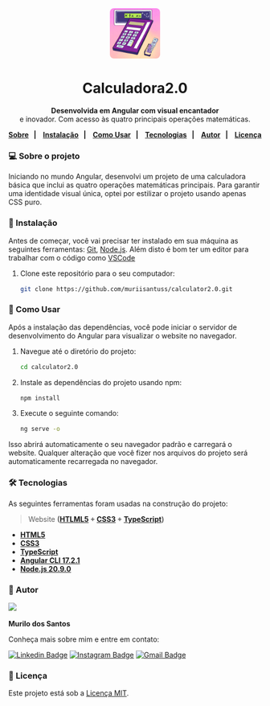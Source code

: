<div align="center">
  <div>
      <img style="width:100px; border-radius: 0.5rem;" src="./src/favicon.ico" alt="cvGift">
  </div>
  <h1>Calculadora2.0</h1>
  <p>
  <strong>Desenvolvida em Angular com visual encantador</strong>
  <br>
    e inovador. Com acesso às quatro principais operações matemáticas. </p>
</div>

<p align="center">
  <strong>
<a href="#-sobre-o-projeto">Sobre</a>&nbsp;&nbsp;&nbsp;|&nbsp;&nbsp;&nbsp;
  <a href="#-instalação">Instalação</a>&nbsp;&nbsp;&nbsp;|&nbsp;&nbsp;&nbsp;
  <a href="#-como-usar">Como Usar</a>&nbsp;&nbsp;&nbsp;|&nbsp;&nbsp;&nbsp;
  <a href="#-tecnologias">Tecnologias</a>&nbsp;&nbsp;&nbsp;|&nbsp;&nbsp;&nbsp;
  <a href="#-autor">Autor</a>&nbsp;&nbsp;&nbsp;|&nbsp;&nbsp;&nbsp;
  <a href="#-licença">Licença</a>
    </strong>
</p>

### 💻 Sobre o projeto

Iniciando no mundo Angular, desenvolvi um projeto de uma calculadora básica que inclui as quatro operações matemáticas principais. Para garantir uma identidade visual única, optei por estilizar o projeto usando apenas CSS puro.

### 🔧 Instalação

Antes de começar, você vai precisar ter instalado em sua máquina as seguintes ferramentas:
[Git](https://git-scm.com), [Node.js](https://nodejs.org/en/).
Além disto é bom ter um editor para trabalhar com o código como [VSCode](https://code.visualstudio.com/)

1. Clone este repositório para o seu computador:
   
   ```bash
   git clone https://github.com/muriisantuss/calculator2.0.git
   ```

### 🎲 Como Usar

Após a instalação das dependências, você pode iniciar o servidor de desenvolvimento do Angular para visualizar o website no navegador.

1. Navegue até o diretório do projeto:
   ```bash
   cd calculator2.0
   ```
2. Instale as dependências do projeto usando npm:

   ```bash
   npm install
   ```

3. Execute o seguinte comando:
   ```bash
   ng serve -o
   ```

Isso abrirá automaticamente o seu navegador padrão e carregará o  website. Qualquer alteração que você fizer nos arquivos do projeto será automaticamente recarregada no navegador.

### 🛠 Tecnologias

As seguintes ferramentas foram usadas na construção do projeto:
 > Website **([HTLML5](https://html.com/) + [CSS3](https://w3.org/Style/CSS/Overview.en.html) + [TypeScript](https://www.typescriptlang.org/))**

- **[HTML5](https://html.com/)**
- **[CSS3](https://w3.org/Style/CSS/Overview.en.html)**
- **[TypeScript](https://www.typescriptlang.org/)**
- **[Angular CLI 17.2.1](https://angular.io/)**
- **[Node.js 20.9.0](https://nodejs.org/en)**

### 📖 Autor

<div style="overflow: hidden;">
  <a  href="https://github.com/muriisantuss">
    <img src="https://avatars.githubusercontent.com/u/151096774?s=400&u=96947794658090cecc9096c64b632e53dc5f63ee&v=4" width="130px"/>
</a> 
    <br />

**Murilo dos Santos**

Conheça mais sobre mim e entre em contato:

[![Linkedin Badge](https://img.shields.io/badge/Muriii-0077B5?style=for-the-badge&logo=linkedin&logoColor=whit)](https://www.linkedin.com/in/muriii/)
[![Instagram Badge](https://img.shields.io/badge/@Santuuss_-E4405F?style=for-the-badge&logo=instagram&logoColor=white)](https://www.instagram.com/santuuss_/) 
[![Gmail Badge](https://img.shields.io/badge/Gmail-D14836?style=for-the-badge&logo=gmail&logoColor=white)](mailto:muriisantuss@gmail.com)

### 📄 Licença

Este projeto está sob a [Licença MIT](https://opensource.org/licenses/MIT).

